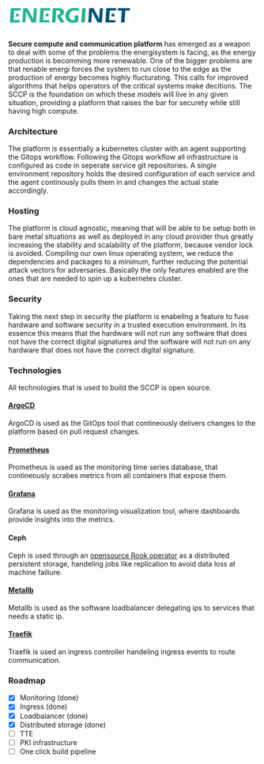 <img src="images/Energinet-logo.png" width="250" style="margin-bottom: 3%">

**Secure compute and communication platform** has emerged as a weapon to deal with some of the problems the energisystem is facing, as the energy production is becomming more renewable. One of the bigger problems are that renable energi forces the system to run close to the edge as the production of energy becomes highly flucturating. This calls for improved algorithms that helps operators of the critical systems make decitions. The SCCP is the foundation on which these models will live in any given situation, providing a platform that raises the bar for securety while still having high compute. 

### Architecture
The platform is essentially a kubernetes cluster with an agent supporting the Gitops workflow. Following the Gitops workflow all infrastructure is configured as code in seperate service git repositories. A single environment repository holds the desired configuration of each service and the agent continously pulls them in and changes the actual state accordingly.   

### Hosting
The platform is cloud agnostic, meaning that will be able to be setup both in bare metal situations as well as deployed in any cloud provider thus greatly increasing the stability and scalability of the platform, because vendor lock is avoided. Compiling our own linux operating system, we reduce the dependencies and packages to a minimum, further reducing the potential attack vectors for adversaries. Basically the only features enabled are the ones that are needed to spin up a kubernetes cluster. 

### Security
Taking the next step in security the platform is enabeling a feature to fuse hardware and software security in a trusted execution environment. In its essence this means that the hardware will not run any software that does not have the correct digital signatures and the software will not run on any hardware that does not have the correct digital signature.

### Technologies 
All technologies that is used to build the SCCP is open source.

#### [ArgoCD](https://github.com/argoproj/argo-cd/) 
ArgoCD is used as the GitOps tool that contineously delivers changes to the platform based on pull request changes.

#### [Prometheus](https://github.com/prometheus/prometheus)
Prometheus is used as the monitoring time series database, that contineously scrabes metrics from all containers that expose them.

#### [Grafana](https://github.com/grafana/grafana)
Grafana is used as the monitoring visualization tool, where dashboards provide insights into the metrics.

#### Ceph
Ceph is used through an [opensource Rook operator](https://github.com/rook/rook) as a distributed persistent storage, handeling jobs like replication to avoid data loss at machine failiure. 

#### [Metallb](https://github.com/metallb/metallb)
Metallb is used as the software loadbalancer delegating ips to services that needs a static ip. 

#### [Traefik](https://github.com/traefik/traefik)
Traefik is used an ingress controller handeling ingress events to route communication.

### Roadmap
- [x] Monitoring (done)
- [x] Ingress (done)
- [x] Loadbalancer (done)
- [x] Distributed storage (done)
- [ ] TTE
- [ ] PKI infrastructure
- [ ] One click build pipeline
